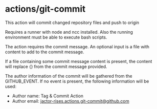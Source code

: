 # actions/git-commit

This action will commit changed repository files and push to origin

Requires a runner with node and ncc installed. Also the running environment must be able to execute
bash scripts.

The action requires the commit message. An optional input is a file with content to add to the commit
message.

If a file containing some commit message content is present, the content will replace {} from the commit
message provided.

The author information of the commit will be gathered from the GITHUB_EVENT. If no event is present, the
following information will be used:
- Author name: Tag & Commit Action
- Author email: jactor-rises.actions.git-commit@github.com

